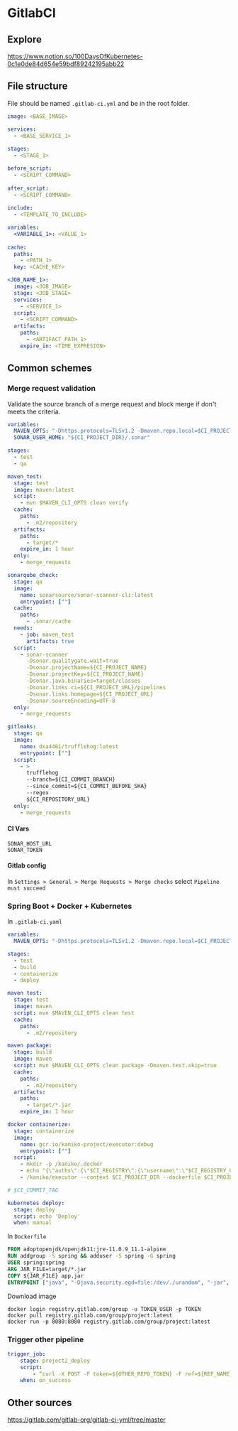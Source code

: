 # GitlabCI

## Explore

https://www.notion.so/100DaysOfKubernetes-0c1e0de84d654e59bdf89242195abb22

## File structure

File should be named `.gitlab-ci.yml` and be in the root folder.

````yaml
image: <BASE_IMAGE>

services:
  - <BASE_SERVICE_1>
  
stages:
  - <STAGE_1>

before_script:
  - <SCRIPT_COMMAND>
  
after_script:
  - <SCRIPT_COMMAND>
  
include:
  - <TEMPLATE_TO_INCLUDE>

variables:
  <VARIABLE_1>: <VALUE_1>
  
cache:
  paths:
    - <PATH_1>
  key: <CACHE_KEY>

<JOB_NAME_1>:
  image: <JOB_IMAGE>
  stage: <JOB_STAGE>
  services:
    - <SERVICE_1>
  script:
    - <SCRIPT_COMMAND>
  artifacts:
    paths:
      - <ARTIFACT_PATH_1>
    expire_in: <TIME_EXPRESION>
````

## Common schemes

### Merge request validation

Validate the source branch of a merge request and block merge if don't meets the criteria.

```yaml
variables:
  MAVEN_OPTS: "-Dhttps.protocols=TLSv1.2 -Dmaven.repo.local=$CI_PROJECT_DIR/.m2/repository -Dorg.slf4j.simpleLogger.log.org.apache.maven.cli.transfer.Slf4jMavenTransferListener=WARN -Dorg.slf4j.simpleLogger.showDateTime=true -Djava.awt.headless=true"
  SONAR_USER_HOME: "${CI_PROJECT_DIR}/.sonar"

stages:
  - test
  - qa

maven_test:
  stage: test
  image: maven:latest
  script:
    - mvn $MAVEN_CLI_OPTS clean verify
  cache:
    paths:
      - .m2/repository
  artifacts:
    paths:
      - target/*
    expire_in: 1 hour
  only:
    - merge_requests

sonarqube_check:
  stage: qa
  image:
    name: sonarsource/sonar-scanner-cli:latest
    entrypoint: [""]
  cache:
    paths:
      - .sonar/cache
  needs:
    - job: maven_test
      artifacts: true
  script:
    - sonar-scanner
      -Dsonar.qualitygate.wait=true
      -Dsonar.projectName=${CI_PROJECT_NAME}
      -Dsonar.projectKey=${CI_PROJECT_NAME}
      -Dsonar.java.binaries=target/classes
      -Dsonar.links.ci=${CI_PROJECT_URL}/pipelines
      -Dsonar.links.homepage=${CI_PROJECT_URL}
      -Dsonar.sourceEncoding=UTF-8
  only:
    - merge_requests

gitleaks:
  stage: qa
  image:
    name: dxa4481/trufflehog:latest
    entrypoint: [""]
  script:
    - >
      trufflehog
      --branch=${CI_COMMIT_BRANCH}
      --since_commit=${CI_COMMIT_BEFORE_SHA}
      --regex
      ${CI_REPOSITORY_URL}
  only:
    - merge_requests
```

#### CI Vars

```
SONAR_HOST_URL
SONAR_TOKEN
```

#### Gitlab config

In `Settings > General > Merge Requests > Merge checks` select `Pipeline must succeed`

### Spring Boot + Docker + Kubernetes

In `.gitlab-ci.yaml`

````yaml
variables:
  MAVEN_OPTS: "-Dhttps.protocols=TLSv1.2 -Dmaven.repo.local=$CI_PROJECT_DIR/.m2/repository -Dorg.slf4j.simpleLogger.log.org.apache.maven.cli.transfer.Slf4jMavenTransferListener=WARN -Dorg.slf4j.simpleLogger.showDateTime=true -Djava.awt.headless=true"

stages:
  - test
  - build
  - containerize
  - deploy

maven test:
  stage: test
  image: maven
  script: mvn $MAVEN_CLI_OPTS clean test
  cache:
    paths:
      - .m2/repository

maven package:
  stage: build
  image: maven
  script: mvn $MAVEN_CLI_OPTS clean package -Dmaven.test.skip=true
  cache:
    paths:
      - .m2/repository
  artifacts:
    paths:
      - target/*.jar
    expire_in: 1 hour

docker containerize:
  stage: containerize
  image:
    name: gcr.io/kaniko-project/executor:debug
    entrypoint: [""]
  script:
    - mkdir -p /kaniko/.docker
    - echo "{\"auths\":{\"$CI_REGISTRY\":{\"username\":\"$CI_REGISTRY_USER\",\"password\":\"$CI_REGISTRY_PASSWORD\"}}}" > /kaniko/.docker/config.json
    - /kaniko/executor --context $CI_PROJECT_DIR --dockerfile $CI_PROJECT_DIR/Dockerfile --destination $CI_REGISTRY_IMAGE:latest

# $CI_COMMIT_TAG

kubernetes deploy:
  stage: deploy
  script: echo 'Deploy'
  when: manual
````

In `Dockerfile`

````dockerfile
FROM adoptopenjdk/openjdk11:jre-11.0.9_11.1-alpine
RUN addgroup -S spring && adduser -S spring -G spring
USER spring:spring
ARG JAR_FILE=target/*.jar
COPY ${JAR_FILE} app.jar
ENTRYPOINT ["java", "-Djava.security.egd=file:/dev/./urandom", "-jar", "/app.jar"]
````

Download image

````
docker login registry.gitlab.com/group -u TOKEN_USER -p TOKEN
docker pull registry.gitlab.com/group/project:latest
docker run -p 8080:8080 registry.gitlab.com/group/project:latest
````

### Trigger other pipeline

```yaml
trigger_job:
    stage: project2_deploy
    script:
    	- “curl -X POST -F token=${OTHER_REPO_TOKEN} -F ref=${REF_NAME} https://gitlab.com/api/v4/projects/2/trigger/pipeline"
    when: on_success
```



## Other sources

https://gitlab.com/gitlab-org/gitlab-ci-yml/tree/master

